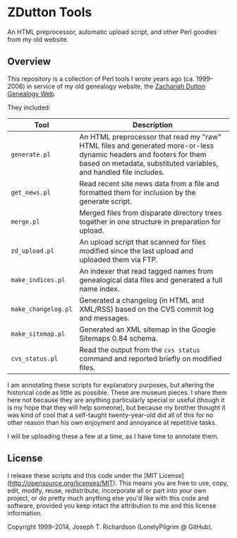 # ZDutton Tools
An HTML preprocessor, automatic upload script, and other Perl goodies from my old website.

## Overview

This repository is a collection of Perl tools I wrote years ago
(ca. 1999–2006) in service of my old genealogy website,
the [Zachariah Dutton Genealogy Web](http://www.zdutton.org).

They included:

Tool                | Description
--------------------|---------------------------------------------------
`generate.pl`       | An HTML preprocessor that read my "raw" HTML files and generated more-or-less dynamic headers and footers for them based on metadata, substituted variables, and handled file includes.
`get_news.pl`       | Read recent site news data from a file and formatted them for inclusion by the generate script.
`merge.pl`          | Merged files from disparate directory trees together in one structure in preparation for upload.
`zd_upload.pl`      | An upload script that scanned for files modified since the last upload and uploaded them via FTP.
`make_indices.pl`   | An indexer that read tagged names from genealogical data files and generated a full name index.
`make_changelog.pl` | Generated a changelog (in HTML and XML/RSS) based on the CVS commit log and messages.
`make_sitemap.pl`   | Generated an XML sitemap in the Google Sitemaps 0.84 schema.
`cvs_status.pl`     | Read the output from the `cvs status` command and reported briefly on modified files.

I am annotating these scripts for explanatory purposes, but altering
the historical code as little as possible. These are museum pieces.
I share them here not because they are anything particularly special
or useful (though it is my hope that they will help someone),
but because my brother thought it was kind of cool that a self-taught
twenty-year-old did all of this for no other reason than his own
enjoyment and annoyance at repetitive tasks.

I will be uploading these a few at a time, as I have time to annotate them.

## License

I release these scripts and this code under the [MIT License] (http://opensource.org/licenses/MIT).
This means you are free to use, copy, edit, modify, reuse, redistribute,
incorporate all or part into your own project, or do pretty much anything
else you'd like with this code and software, provided you keep intact the
attribution to me and this license information.

Copyright 1999–2014, Joseph T. Richardson (LonelyPilgrim @ GitHub).
